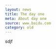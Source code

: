 ```yaml
---
layout: news
title: The day one
meta: About day one 
source: www.baidu.com
category: old
---
```


sdjf
